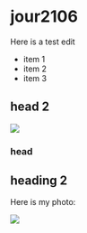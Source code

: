 # jour2106

Here is a test edit

* item 1
* item 2
* item 3

## head 2
![](https://www.google.com/images/branding/googlelogo/2x/googlelogo_color_272x92dp.png)
### head 

## heading 2

Here is my photo:

![](https://www.google.com/images/branding/googlelogo/2x/googlelogo_color_272x92dp.png)
